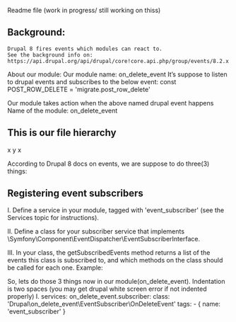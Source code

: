 Readme file (work in progress/ still working on thiss)
## Background:
	Drupal 8 fires events which modules can react to.
	See the background info on: 
	https://api.drupal.org/api/drupal/core!core.api.php/group/events/8.2.x
About our module:
Our module name: on_delete_event
 It’s suppose to listen to drupal events and subscribes to the below event:
	const POST_ROW_DELETE = 'migrate.post_row_delete'
 
Our module takes action when the above named drupal event happens 
Name of the module:  on_delete_event

## This is our file hierarchy
x
y
x

According to Drupal 8 docs on events, we are suppose to do three(3) things:

## Registering event subscribers

I. Define a service in your module, tagged with 'event_subscriber' (see the Services topic for instructions). 

II. Define a class for your subscriber service that implements \Symfony\Component\EventDispatcher\EventSubscriberInterface.

III. In your class, the getSubscribedEvents method returns a list of the events this class is subscribed to, and which methods on the class should be called for 
each one. Example: 

So, lets do those 3 things now in our module(on_delete_event).
Indentation is two spaces (you may get drupal white screen error if not indented properly)
I.  services:
       on_delete_event.subscriber:
           class:  'Drupal\on_delete_event\EventSubscriber\OnDeleteEvent'
          tags:
             - { name: 'event_subscriber' }